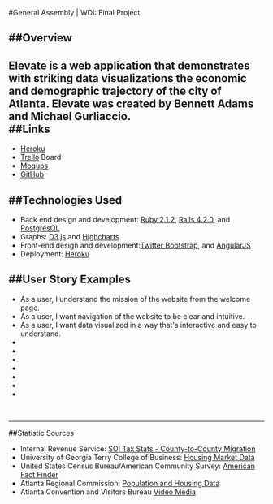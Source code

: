 #General Assembly | WDI: Final Project

##Overview
---
**Elevate** is a web application that demonstrates with striking data visualizations the economic and demographic trajectory of the city of Atlanta. Elevate was created by Bennett Adams and Michael Gurliaccio.
<br />
##Links
---
* [Heroku]()
* [Trello](https://trello.com/b/TI6qNTvi/atl-data-viz-app) Board
* [Moqups]()
* [GitHub](https://github.com/bennettatoms/atl_data)


##Technologies Used
---
* Back end design and development: [Ruby 2.1.2](https://www.ruby-lang.org/en/), [Rails 4.2.0](http://weblog.rubyonrails.org/), and [PostgresQL](http://www.mongodb.org/)
* Graphs: [D3.js](http://d3js.org/) and [Highcharts](http://www.highcharts.com/)
* Front-end design and development:[Twitter Bootstrap](http://getbootstrap.com/), and [AngularJS](https://angularjs.org/)
* Deployment: [Heroku](https://devcenter.heroku.com/)

##User Story Examples
---
* As a user, I understand the mission of the website from the welcome page.
* As a user, I want navigation of the website to be clear and intuitive.
* As a user, I want data visualized in a way that's interactive and easy to understand.
* 
* 
* 
* 
* 
* 
* 
<br />

---
##Statistic Sources

* Internal Revenue Service: [SOI Tax Stats - County-to-County Migration](http://www.irs.gov/uac/SOI-Tax-Stats-County-to-County-Migration-Data-Files)
* University of Georgia Terry College of Business: [Housing Market Data](http://www.terry.uga.edu/about/centers-institutes/selig/housing#cite-text-0-0)
* United States Census Bureau/American Community Survey: [American Fact Finder](http://factfinder.census.gov/faces/nav/jsf/pages/community_facts.xhtml)
* Atlanta Regional Commission: [Population and Housing Data](http://www.atlantaregional.com/info-center/arc-region/population-housing-data)
* Atlanta Convention and Visitors Bureau [Video Media](http://news.atlanta.net/research)